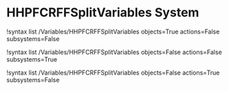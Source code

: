 <!-- MOOSE Documentation Stub: Remove this when content is added. -->


# HHPFCRFFSplitVariables System

!syntax list /Variables/HHPFCRFFSplitVariables objects=True actions=False subsystems=False

!syntax list /Variables/HHPFCRFFSplitVariables objects=False actions=False subsystems=True

!syntax list /Variables/HHPFCRFFSplitVariables objects=False actions=True subsystems=False

